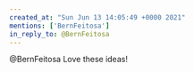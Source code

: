 ```yaml
---
created_at: "Sun Jun 13 14:05:49 +0000 2021"
mentions: ['BernFeitosa']
in_reply_to: @BernFeitosa
---
```


@BernFeitosa Love these ideas!